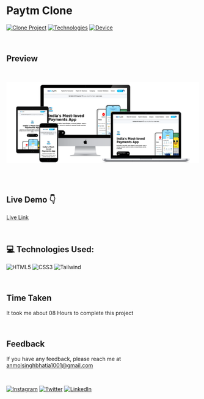 <!-- # Hey Welcome 👋
### Hi, I'm Anmol Singh Bhatia, a Passionate Frontend Web Developer .

</br> -->

# Paytm Clone 
[![Clone Project](https://img.shields.io/badge/Clone-Project-red)](http://www.gnu.org/licenses/agpl-3.0) [![Technologies](https://img.shields.io/badge/Technologies%20-HTML%2FCSS%2FTailwindCSS-brightgreen)](http://www.gnu.org/licenses/agpl-3.0) [![Device](https://img.shields.io/badge/Multi%20Device%20-Responsive-brightgreen)](http://www.gnu.org/licenses/agpl-3.0) 

</br>

## Preview
<br/> 

![CSS3](./README%20ASSETS/preview.png)

<br/> 
<br/> 



## Live Demo 👇
[Live Link](https://paytm-clone-asb.vercel.app/)

<br/> 

## 💻 Technologies Used:
![HTML5](https://img.shields.io/badge/html5-%23E34F26.svg?style=for-the-badge&logo=html5&logoColor=white)
![CSS3](https://img.shields.io/badge/css3-%231572B6.svg?style=for-the-badge&logo=css3&logoColor=white) 
![Tailwind](https://img.shields.io/badge/Tailwind_CSS-38B2AC?style=for-the-badge&logo=tailwind-css&logoColor=white) 

</br>

<!-- ## Demo -->




## Time Taken
It took me about 08 Hours to complete this project

<br/> 

## Feedback

If you have any feedback, please reach me at anmolsinghbhatia1001@gmail.com

<br/> 

<!-- Social Links -->
[![Instagram][instagram-shield]][instagram-url]
[![Twitter][twitter-shield]][twitter-url]
[![LinkedIn][linkedin-shield]][linkedin-url]




<!-- Instagram -->
[instagram-shield]: https://img.shields.io/badge/Instagram-%23E4405F.svg?style=for-the-badge&logo=Instagram&logoColor=white
[instagram-url]: https://www.instagram.com/anmolbhatia1001

<!-- Twitter -->
[twitter-shield]: https://img.shields.io/badge/Twitter-%231DA1F2.svg?style=for-the-badge&logo=Twitter&logoColor=white
[twitter-url]: https://twitter.com/AnmolBhatia1001

<!-- Linkedin -->
[linkedin-shield]: https://img.shields.io/badge/-LinkedIn-black.svg?style=for-the-badge&logo=linkedin&colorB=0B5FBB
[linkedin-url]: https://www.linkedin.com/in/anmolbhatia1001/



